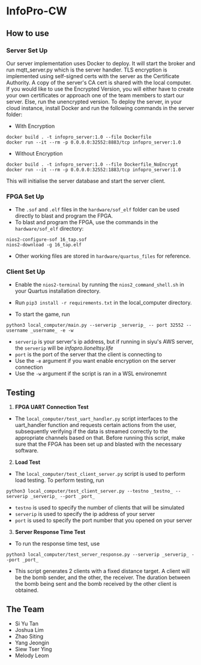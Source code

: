 # InfoPro-CW

## How to use
### Server Set Up
Our server implementation uses Docker to deploy. It will start the broker and run mqtt_server.py which is the server handler.
TLS encryption is implemented using self-signed certs with the server as the Certificate Authority. A copy of the server's CA cert is shared with the local computer. If you would like to use the Encrypted Version, you will either have to create your own certificates or approach one of the team members to start our server. Else, run the unencrypted version.
To deploy the server, in your cloud instance, install Docker and run the following commands in the server folder:
- With Encryption
```
docker build . -t infopro_server:1.0 --file Dockerfile
docker run --it --rm -p 0.0.0.0:32552:8883/tcp infopro_server:1.0
```
- Without Encryption
```
docker build . -t infopro_server:1.0 --file Dockerfile_NoEncrypt
docker run --it --rm -p 0.0.0.0:32552:1883/tcp infopro_server:1.0 
```
This will initialise the server database and start the server client. 

### FPGA Set Up
- The ```.sof``` and ```.elf``` files in the ```hardware/sof_elf``` folder can be used directly to blast and program the FPGA. 
- To blast and program the FPGA, use the commands in the ```hardware/sof_elf``` directory:
```
nios2-configure-sof 16_tap.sof
nios2-download -g 16_tap.elf
```
- Other working files are stored in ```hardware/quartus_files``` for reference.

### Client Set Up

- Enable the ```nios2-terminal``` by running the ```nios2_command_shell.sh``` in your Quartus installation directory.
- Run ```pip3 install -r requirements.txt``` in the local_computer directory.

- To start the game, run
```
python3 local_computer/main.py --serverip _serverip_ -- port 32552 --username _username_ -e -w
```

- ```serverip``` is your server's ip address, but if running in siyu's AWS server, the ```serverip``` will be _infopro.lioneltsy.life_
- ```port``` is the port of the server that the client is connecting to
- Use the ```-e``` argument if you want enable encryption on the server connection
- Use the ```-w``` argument if the script is ran in a WSL environemnt

## Testing
1. **FPGA UART Connection Test**

- The ```local_computer/test_uart_handler.py``` script interfaces to the uart_handler function and requests certain actions from the user, subsequently verifying if the data is streamed correctly to the appropriate channels based on that. 
Before running this script, make sure that the FPGA has been set up and blasted with the necessary software.

2. **Load Test**

- The ```local_computer/test_client_server.py``` script is used to perform load testing. To perform testing, run 
```
python3 local_computer/test_client_server.py --testno _testno_ --serverip _serverip_ --port _port_
```

- ```testno``` is used to specify the number of clients that will be simulated
- ```serverip``` is used to specify the ip address of your server 
- ```port``` is used to specify the port number that you opened on your server


3.  **Server Response Time Test**
- To run the response time test, use
```
python3 local_computer/test_server_response.py --serverip _serverip_ --port _port_
```
- This script generates 2 clients with a fixed distance target. A client will be the bomb sender, and the other, the receiver. The duration between the bomb being sent and the bomb received by the other client is obtained.

## The Team
- Si Yu Tan
- Joshua Lim
- Zhao Siting
- Yang Jeongin 
- Siew Tser Ying
- Melody Leom
